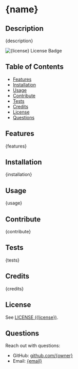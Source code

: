 # {name}
## Description
{description}
<!-- if appropriate, add a screenshot ![image-alt](image-url) -->

![{license} License Badge](https://img.shields.io/github/license/{owner}/{repo})


## Table of Contents
- [Features](#features)
- [Installation](#installation)
- [Usage](#usage)
- [Contribute](#contribute)
- [Tests](#tests)
- [Credits](#credits)
- [License](#license)
- [Questions](#questions)


## Features
{features}

## Installation
{installation}

## Usage
{usage}

## Contribute
{contribute}

## Tests
{tests}

## Credits
{credits}

## License
See [LICENSE ({license})](./LICENSE).


## Questions
Reach out with questions:

- GitHub: [github.com/{owner}](https://github.com/{owner})
- Email: [{email}](mailto:{email})
